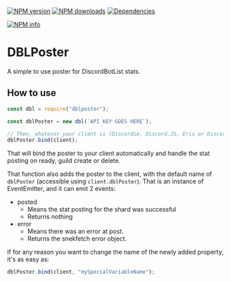 <div>
	<br />
	<p>
		<a href="https://www.npmjs.com/package/dblposter"><img src="https://img.shields.io/npm/v/dblposter.svg?maxAge=3600" alt="NPM version" /></a>
		<a href="https://www.npmjs.com/package/dblposter"><img src="https://img.shields.io/npm/dt/dblposter.svg?maxAge=3600" alt="NPM downloads" /></a>
		<a href="https://david-dm.org/KingDGrizzle/dblposter"><img src="https://img.shields.io/david/KingDGrizzle/dblposter.svg?maxAge=3600" alt="Dependencies" /></a>
	</p>
	<p>
    		<a href="https://nodei.co/npm/dblposter/"><img src="https://nodei.co/npm/dblposter.png?downloads=true&stars=true" alt="NPM info"></a>
  	</p>
</div>

# DBLPoster
A simple to use poster for DiscordBotList stats.

## How to use

```js
const dbl = require("dblposter");

const dblPoster = new dbl(`API KEY GOES HERE`);

// Then, whatever your client is (Discordie, Discord.JS, Eris or Discord.io)
dblPoster.bind(client);
```

That will bind the poster to your client automatically and handle the stat posting on ready, guild create or delete.

That function also adds the poster to the client, with the default name of `dblPoster` (accessible using `client.dblPoster`). That is an instance of EventEmitter, and it can emit 2 events:

- posted
	- Means the stat posting for the shard was successful
	- Returns nothing
- error
	- Means there was an error at post.
	- Returns the snekfetch error object.

If for any reason you want to change the name of the newly added property, it's as easy as:
```js
dblPoster.bind(client, "mySpecialVariableName");
```
